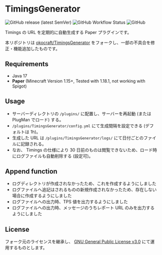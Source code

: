 # TimingsGenerator

![GitHub release (latest SemVer)](https://img.shields.io/github/v/release/jaoafa/TimingsGenerator)
![GitHub Workflow Status](https://img.shields.io/github/workflow/status/jaoafa/TimingsGenerator/Java%20CI)
![GitHub](https://img.shields.io/github/license/jaoafa/TimingsGenerator)

Timings の URL を定期的に自動生成する Paper プラグインです。

本リポジトリは [okocraft/TimingsGenerator](https://github.com/okocraft/TimingsGenerator) をフォークし、一部の不具合を修正・機能追加したものです。

## Requirements

- Java 17
- **Paper** (Minecraft Version 1.15+, Tested with 1.18.1, not working with Spigot)

## Usage

- サーバーディレクトリの `/plugins/` に配置し、サーバーを再起動 (または PlugMan でロード) する。
- `/plugins/TimingsGenerator/config.yml` にて生成間隔を設定できる (デフォルトは 1h)。
- 生成した URL は `/plugins/TimingsGenerator/logs/` にて日付ごとのファイルに記録される。
- なお、 Timings の仕様により 30 日前のものは閲覧できないため、ロード時にログファイルも自動削除する (設定可)。

## Append function

- ログディレクトリが作成されなかったため、これを作成するようにしました
- ログファイルへ追記はされるものの新規作成されなかったため、存在しない場合に作成するようにしました
- ログファイルへの出力時、TPS 値を出力するようにしました
- ログファイルへの出力時、メッセージのうちレポート URL のみを出力するようにしました

## License

フォーク元のライセンスを継承し、 [GNU General Public License v3.0](/LICENSE) にて運用するものとします。
